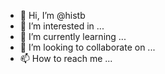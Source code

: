 - 👋 Hi, I’m @histb
- 👀 I’m interested in ...
- 🌱 I’m currently learning ...
- 💞️ I’m looking to collaborate on ...
- 📫 How to reach me ...

<!---
histb/histb is a ✨ special ✨ repository because its `README.md` (this file) appears on your GitHub profile.
You can click the Preview link to take a look at your changes.
--->

